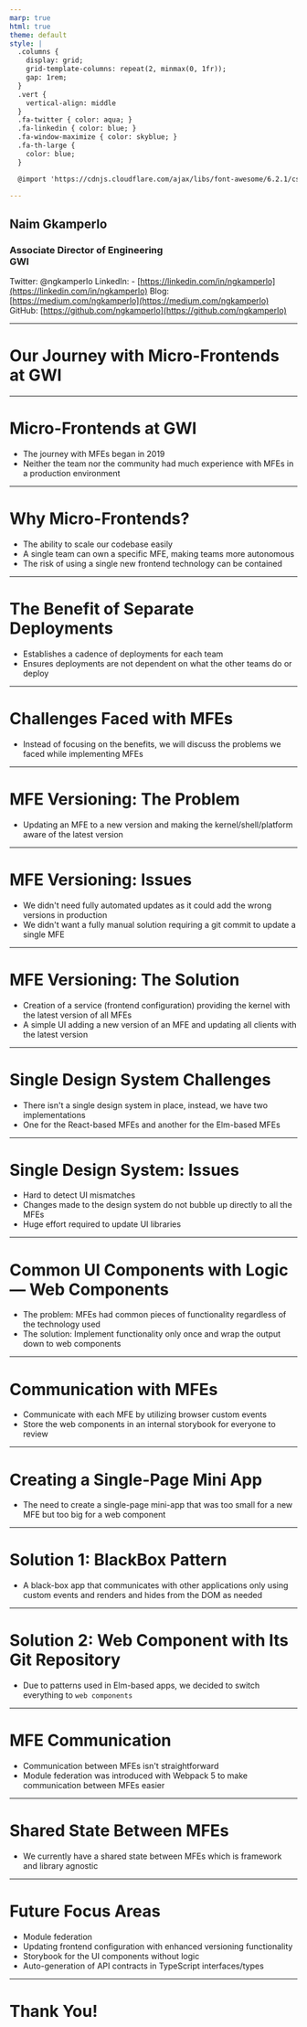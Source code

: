 ```yaml
---
marp: true
html: true
theme: default
style: |
  .columns {
    display: grid;
    grid-template-columns: repeat(2, minmax(0, 1fr));
    gap: 1rem;
  }
  .vert {
    vertical-align: middle
  }
  .fa-twitter { color: aqua; }
  .fa-linkedin { color: blue; }
  .fa-window-maximize { color: skyblue; }
  .fa-th-large {
    color: blue;
  }

  @import 'https://cdnjs.cloudflare.com/ajax/libs/font-awesome/6.2.1/css/all.min.css'

---
```


## Naim Gkamperlo
### Associate Director of Engineering<br>GWI</br>

<i class="fa-brands fa-twitter"></i> Twitter: @ngkamperlo
<i class="fa-brands fa-linkedin"></i> LinkedIn: - [https://linkedin.com/in/ngkamperlo](https://linkedin.com/in/ngkamperlo)
<i class="fa fa-window-maximize"></i> Blog: [https://medium.com/ngkamperlo](https://medium.com/ngkamperlo)
<i class="fa-brands fa-github"></i> GitHub: [https://github.com/ngkamperlo](https://github.com/ngkamperlo)

---

# Our Journey with Micro-Frontends at GWI

---

# Micro-Frontends at GWI

- The journey with MFEs began in 2019
- Neither the team nor the community had much experience with MFEs in a production environment

---

# Why Micro-Frontends?

- The ability to scale our codebase easily
- A single team can own a specific MFE, making teams more autonomous
- The risk of using a single new frontend technology can be contained

---

# The Benefit of Separate Deployments

- Establishes a cadence of deployments for each team
- Ensures deployments are not dependent on what the other teams do or deploy

---

# Challenges Faced with MFEs

- Instead of focusing on the benefits, we will discuss the problems we faced while implementing MFEs

---

# MFE Versioning: The Problem

- Updating an MFE to a new version and making the kernel/shell/platform aware of the latest version

---

# MFE Versioning: Issues

- We didn't need fully automated updates as it could add the wrong versions in production
- We didn't want a fully manual solution requiring a git commit to update a single MFE

---

# MFE Versioning: The Solution

- Creation of a service (frontend configuration) providing the kernel with the latest version of all MFEs
- A simple UI adding a new version of an MFE and updating all clients with the latest version

---

# Single Design System Challenges

- There isn't a single design system in place, instead, we have two implementations
- One for the React-based MFEs and another for the Elm-based MFEs

---

# Single Design System: Issues

- Hard to detect UI mismatches
- Changes made to the design system do not bubble up directly to all the MFEs
- Huge effort required to update UI libraries

---

# Common UI Components with Logic — Web Components

- The problem: MFEs had common pieces of functionality regardless of the technology used
- The solution: Implement functionality only once and wrap the output down to web components

---

# Communication with MFEs

- Communicate with each MFE by utilizing browser custom events
- Store the web components in an internal storybook for everyone to review

---

# Creating a Single-Page Mini App

- The need to create a single-page mini-app that was too small for a new MFE but too big for a web component

---

# Solution 1: BlackBox Pattern

- A black-box app that communicates with other applications only using custom events and renders and hides from the DOM as needed

---

# Solution 2: Web Component with Its Git Repository

- Due to patterns used in Elm-based apps, we decided to switch everything to `web components`

---

# MFE Communication

- Communication between MFEs isn't straightforward
- Module federation was introduced with Webpack 5 to make communication between MFEs easier

---

# Shared State Between MFEs

- We currently have a shared state between MFEs which is framework and library agnostic

---

# Future Focus Areas

- Module federation
- Updating frontend configuration with enhanced versioning functionality
- Storybook for the UI components without logic
- Auto-generation of API contracts in TypeScript interfaces/types

---

# Thank You!